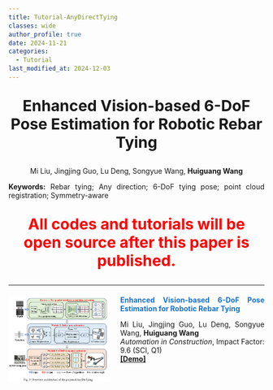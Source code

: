 ```yaml
---
title: Tutorial-AnyDirectTying
classes: wide
author_profile: true
date: 2024-11-21
categories: 
  - Tutorial
last_modified_at: 2024-12-03
---
```



<div style="text-align: center;">
  <p style="font-size: 30px; font-weight: bold;">Enhanced Vision-based 6-DoF Pose Estimation for Robotic Rebar Tying<br/>
  </p>
  <p>Mi Liu, Jingjing Guo, Lu Deng, Songyue Wang, <strong>Huiguang Wang</strong></p>

<div style="text-align: justify;">
  <!-- <p><strong>Abstract:</strong> This paper proposes an any-direction robotic rebar tying method (AnyDirectTying) for
 6-DoF tying pose estimation using point cloud registration and a symmetry-aware tying
 strategy. The proposed AnyDirectTying begins with deep learning-based keypoint
 detection methods employed to extract the cropped point cloud of each rebar
 intersection. Then, a coarse-to-fine point cloud registration method is developed to
 improve the accuracy and stability of rebar pose estimation that provides the
 necessary context for tying pose estimation. Additionally, a symmetry-aware tying
 strategy based on the minimum rotation angle is designed to predict the 6-DoF tying
 pose with the optimal roll angle, thereby improving efficiency and reducing wear and
 tear on robot’s joints. The proposed AnyDirectTying allows robotic rebar tying
 technology to be applied to a wider range of reinforcement skeletons in 3D space,
 including rebars positioned horizontally, vertically, and inclined, thereby reducing the
 need for manual labor.
  </p> -->
  <p><strong>Keywords:</strong> Rebar tying;  Any direction;  6-DoF tying pose;  point cloud registration;  Symmetry-aware
  </p>
</div>

<div style="text-align: center;">
  <p style="color: red; font-size: 30px; font-weight: bold;">
    All codes and tutorials will be open source after this paper is published.
  </p>
</div>

<hr>

<div style="display: flex; align-items: flex-start; margin-top: 20px; margin-bottom: 20px;">
  <img src="/web_resources\publication\picture\AnyDirTying.png" style="flex-shrink: 0; width: 200px; margin-right: 20px;"/>
  <div style="text-align: justify;">
    <span style="color:#1772d0; display: block; margin-bottom: 10px;">
      <b>Enhanced Vision-based 6-DoF Pose Estimation for Robotic Rebar Tying</b>
    </span>
    <p>Mi Liu, Jingjing Guo, Lu Deng, Songyue Wang, <strong>Huiguang Wang</strong>
    <br>
    <i>Automation in Construction</i>, Impact Factor: 9.6 (SCI, Q1)<br>
      <a href="https://www.youtube.com/watch?v=7VkRotXTWYA&list=PLHXybvFCWrYLfXiHWue_Mre6Mk0OO2tC2"><b>[Demo]</b></a>
    </p>
  </div>
</div>